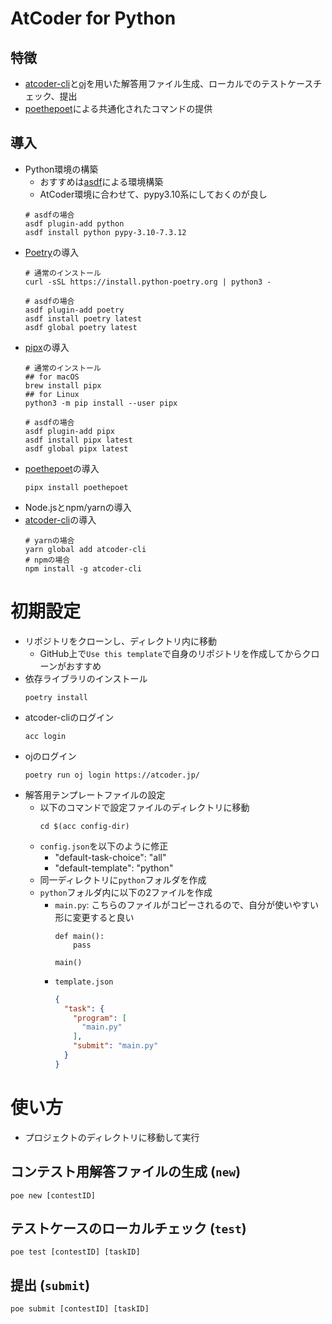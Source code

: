 # AtCoder for Python

## 特徴

- [atcoder-cli](https://github.com/Tatamo/atcoder-cli)と[oj](https://github.com/online-judge-tools/oj)を用いた解答用ファイル生成、ローカルでのテストケースチェック、提出
- [poethepoet](https://github.com/nat-n/poethepoet)による共通化されたコマンドの提供

## 導入

- Python環境の構築
  - おすすめは[asdf](https://asdf-vm.com/)による環境構築
  - AtCoder環境に合わせて、pypy3.10系にしておくのが良し
  ```
  # asdfの場合
  asdf plugin-add python
  asdf install python pypy-3.10-7.3.12
  ```
- [Poetry](https://github.com/python-poetry/poetry)の導入
  ```
  # 通常のインストール
  curl -sSL https://install.python-poetry.org | python3 -

  # asdfの場合
  asdf plugin-add poetry
  asdf install poetry latest
  asdf global poetry latest
  ```
- [pipx](https://github.com/pypa/pipx)の導入
  ```
  # 通常のインストール
  ## for macOS
  brew install pipx
  ## for Linux
  python3 -m pip install --user pipx

  # asdfの場合
  asdf plugin-add pipx
  asdf install pipx latest
  asdf global pipx latest
  ```
- [poethepoet](https://github.com/nat-n/poethepoet)の導入
  ```
  pipx install poethepoet
  ```
- Node.jsとnpm/yarnの導入
- [atcoder-cli](https://github.com/Tatamo/atcoder-cli)の導入
  ```
  # yarnの場合
  yarn global add atcoder-cli
  # npmの場合
  npm install -g atcoder-cli
  ```

# 初期設定

- リポジトリをクローンし、ディレクトリ内に移動
  - GitHub上で`Use this template`で自身のリポジトリを作成してからクローンがおすすめ
- 依存ライブラリのインストール
  ```
  poetry install
  ```
- atcoder-cliのログイン
  ```
  acc login
  ```
- ojのログイン
  ```
  poetry run oj login https://atcoder.jp/
  ```
- 解答用テンプレートファイルの設定
  - 以下のコマンドで設定ファイルのディレクトリに移動
    ```
    cd $(acc config-dir)
    ```
  - `config.json`を以下のように修正
    - "default-task-choice": "all"
    - "default-template": "python"
  - 同一ディレクトリに`python`フォルダを作成
  - `python`フォルダ内に以下の2ファイルを作成
    - `main.py`: こちらのファイルがコピーされるので、自分が使いやすい形に変更すると良い
      ```
      def main():
          pass

      main()
      ```
    - `template.json`
      ```json
      {
        "task": {
          "program": [
            "main.py"
          ],
          "submit": "main.py"
        }
      }
      ```

# 使い方

- プロジェクトのディレクトリに移動して実行

## コンテスト用解答ファイルの生成 (`new`)

```
poe new [contestID]
```

## テストケースのローカルチェック (`test`)

```
poe test [contestID] [taskID]
```

## 提出 (`submit`)

```
poe submit [contestID] [taskID]
```

